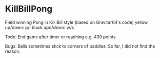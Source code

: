 # KillBillPong
Field winning Pong in Kill Bill style (based on Gravitar64's code)
yellow up/down: p/l
black upd/down: w/s

Todo:
End game after timer or reaching e.g. 430 points

Bugs:
Balls sometimes stick to corners of paddles. So far, I did not find the reason.
